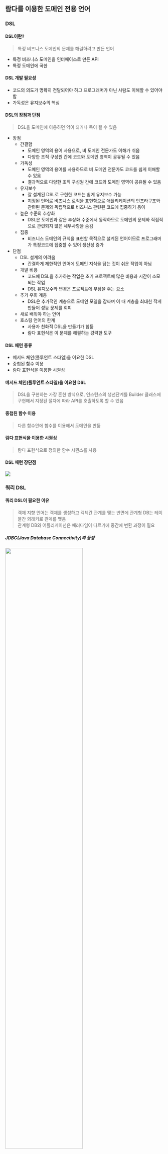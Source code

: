 ## 람다를 이용한 도메인 전용 언어

### DSL
#### DSL이란?
> 특정 비즈니스 도메인의 문제를 해결하려고 만든 언어<br>
- 특정 비즈니스 도메인을 인터페이스로 만든 API
- 특정 도메인에 국한

#### DSL 개발 필요성
- 코드의 의도가 명확히 전달되어야 하고 프로그래머가 아닌 사람도 이해할 수 있어야 함
- 가독성은 유지보수의 핵심

#### DSL의 장점과 단점
> DSL을 도메인에 이용하면 약이 되거나 독이 될 수 있음 <br>
- 장점
  - 간결함
    - 도메인 영역의 용어 사용으로, 비 도메인 전문가도 이해가 쉬움
    - 다양한 조직 구성원 간에 코드와 도메인 영역이 공유될 수 있음
  - 가독성
    - 도메인 영역의 용어를 사용하므로 비 도메인 전문가도 코드를 쉽게 이해할 수 있음
    - 결과적으로 다양한 조직 구성원 간에 코드와 도메인 영역이 공유될 수 있음
  - 유지보수
    - 잘 설계된 DSL로 구현한 코드는 쉽게 유지보수 가능
    - 지정된 언어로 비즈니스 로직을 표현함으로 애플리케이션의 인프라구조와 관련된 문제와 독립적으로 비즈니스 관련된 코드에 집중하기 용이
  - 높은 수준의 추상화
    - DSL은 도메인과 같은 추상화 수준에서 동작하므로 도메인의 문제와 직접적으로 관련되지 않은 세부사항을 숨김
  - 집중
    - 비즈니스 도메인의 규칙을 표현할 목적으로 설계된 언어이므로 프로그래머가 특정코드에 집중할 수 있어 생산성 증가
- 단점
  - DSL 설계의 어려움
    - 간결하게 제한적인 언어에 도메인 지식을 담는 것이 쉬운 작업이 아님
  - 개발 비용
    - 코드에 DSL을 추가하는 작업은 초기 프로젝트에 많은 비용과 시간이 소모되는 작업
    - DSL 유지보수와 변경은 프로젝트에 부담을 주는 요소
  - 추가 우회 계층
    - DSL은 추가적인 계층으로 도메인 모델을 감싸며 이 때 계층을 최대한 작게 만들어 성능 문제를 회피
  - 새로 배워야 하는 언어
  - 호스팅 언어의 한계
    - 사용자 친화적 DSL을 만들기가 힘듦
    - 람다 표현식은 이 문제를 해결하는 강력한 도구

#### DSL 패턴 종류
- 메서드 체인(플루언트 스타일)을 이요한 DSL
- 중첩된 함수 이용
- 람다 표현식을 이용한 시퀀싱

#### 메서드 체인(플루언트 스타일)을 이요한 DSL
> DSL을 구현하는 가장 흔한 방식으로, 인스턴스의 생선단계를 Builder 클래스에 구현해서 지정된 절차에 따라 API를 호출하도록 할 수 있음 <br>

#### 중첩된 함수 이용
> 다른 함수안에 함수를 이용해서 도메인을 만듦 <br>

#### 람다 표현식을 이용한 시퀀싱
> 람다 표현식으로 정의한 함수 시퀀스를 사용 <br>

#### DSL 패턴 장단점
<img src = "https://oopy.lazyrockets.com/api/v2/notion/image?src=https%3A%2F%2Fs3-us-west-2.amazonaws.com%2Fsecure.notion-static.com%2F1846146b-0402-4ca7-8709-5e0a5d09c612%2FUntitled.png&blockId=a5a4831d-db25-434f-8476-c7ea8434677a">

### 쿼리 DSL

#### 쿼리 DSL이 필요한 이유
> 객체 지향 언어는 객체를 생성하고 객체간 관계를 맺는 반면에 관계형 DB는 테이블간 외래키로 관계를 맺음 <br>
> 관계형 DB와 어플리케이션은 패러다임이 다르기에 중간에 변환 과정이 필요 <br>
##### JDBC(Java Database Connectivity)의 등장
<img src = "https://img1.daumcdn.net/thumb/R1280x0/?scode=mtistory2&fname=https%3A%2F%2Fblog.kakaocdn.net%2Fdn%2Fz9Nw8%2Fbtsgte9IXWm%2FyN4cwDjUp4TqmTZSy3uvRk%2Fimg.png" width="70%"/> <br>

- 어플리케이션에서 DB에 읽기/쓰기를 하기 위해 두 환경을 연결하는 모듈을 자바 언어로 구현한 라이브러리
- iBatis, MyBatis 같은 ORM 기술이 등장하며 JDBC를 조금 더 추상적으로 사용할 수 있게 됌
- 하지만 패러다임 불일치 문제는 해결 되지 않음

##### 패러다임 불일치
<img src = "https://img1.daumcdn.net/thumb/R1280x0/?scode=mtistory2&fname=https%3A%2F%2Fblog.kakaocdn.net%2Fdn%2FcDau6l%2FbtsguC9Girx%2FCQvcL6kQ8qI8b9TLPoYrvK%2Fimg.png" height = "300px" style="float:left;"><img src = "https://img1.daumcdn.net/thumb/R1280x0/?scode=mtistory2&fname=https%3A%2F%2Fblog.kakaocdn.net%2Fdn%2FT3XPs%2FbtsgmEPmnjw%2Fykbp60ePSAre1O6Aq95PyK%2Fimg.png" height = "250px" style="float:left;margin-left :10px;"><div style="clear:both"></div><br>

- '상속'의 개념 유무
  - 객체지향언어에서는 상속의 개념이 존재하기 때문에 객체를 물리적으로 만들지 않아도 사용할 수 있음
  - DB환경에서는 물리적으로 만들어야함
  
##### JPA가 필요한 이유
<img src = "https://img1.daumcdn.net/thumb/R1280x0/?scode=mtistory2&fname=https%3A%2F%2Fblog.kakaocdn.net%2Fdn%2FFSr5N%2FbtsgttMC4J1%2F4tqn6YRNJO8CNmiJltOp91%2Fimg.png" width="50%"> <br>

- 패러다임 불일치 문제 해결
- 어플리케이션과 DB 사이의 불일치를 개발자가 직점 풀어주지 않고 자동화함
- SQL 중심 프로그래밍에서 객체지향중심 프로그래밍으로 전환됨 

##### JPQL이란?
- Java Persistence Query Language
- 모든 쿼리를 객체지향방식으로 표현할 수 없는 JPA의 한계점을 보완
- 조건이 여러개 붙는 경우나 동적으로 변하는 경우 사용
- SQL 포맷은 유지하되, 테이블이 아닌 <b>엔티티</b>를 대상으로 함
- SELECT문 = SELECT절 FROM절 [ WHERE 절 ] [GROUPBY 절 ] [ HAVING 절 ] [ ORDERBY 절 ]

##### 쿼리 DSL이 필요한 이유
> JPQL은 SQL문과 상당히 유사하나 문제점이 있음 <br>
1. 타입 안정성이 떨어짐
   - JPQL은 문자열이기에 개발자는 문법이 틀려도 이를 알아차리지 못함 -> 런타임 중에 메소드가 호출되어 파싱되어야 문법 오류를 발견할 수 있음
   - 즉, JPQL을 파싱하는 프로세스가 동작해야만 문법오류를 발견할 수 있고 컴파일 과정에서는 오류 발견이 어려움
2. 직관적인 동적쿼리 작성이 어려움
   - 동적쿼리를 작성하려면 문자열을 조작하는 방식으로 로직을 구성해야함
   - 문자열과 문자열 사이에는 if-else문이나 for문 같은 코드가 들어가 가독성을 떨어트림

#### 쿼리 DSL이란?
- SQL, JPQL을 코드로 작성할 수 있도록 도와주는 오픈소스 빌더 API
- 컴파일 시점에 문법 오류를 발견할 수 있음
- IDE의 도움을 받아 코드 자동완성 기능을 이용할 수 있음
- 엔티티를 기반으로 생성한 쿼리 타입이라는 쿼리용 클래스(QClass)를 사용
> QClass란? <br>
> QueryDSL은 컴파일 단계에서 엔티티를 기반으로 QClass를 생성하는데 JPAAnnotationProcessor 가 컴파일 시점에 작동해서 @Entity 등등의 어노테이션을 찾아 해당 파일들을 분석해서 QClass 를 만듦<br>
> QClass 는 Entity 와 형태가 똑같은 Static Class임<br>
> QueryDSL 은 쿼리를 작성할 때 QClass 를 기반으로 쿼리를 실행함 <br>


#### 쿼리 DSL 동작 원리
##### 기존 JPQL이 수행되는 원리
<img src = "https://img1.daumcdn.net/thumb/R1280x0/?scode=mtistory2&fname=https%3A%2F%2Fblog.kakaocdn.net%2Fdn%2Fn1Fhy%2FbtspfOB1wZE%2FSIp6HuatBOW3M4bFpAdf91%2Fimg.png" width="70%"> <br>

##### QueryDSL에서 JPQL이 실행되는 원리
<img src = "https://img1.daumcdn.net/thumb/R1280x0/?scode=mtistory2&fname=https%3A%2F%2Fblog.kakaocdn.net%2Fdn%2FnI4T8%2FbtspeIPCLp0%2FpmndIdQ8Q3VbuNHFFUgUt1%2Fimg.png" width="70%"> <br>
- QueryDSL의 목적 : JSQL 생성


#### 쿼리 DSL 작성 예시
~~~
select m from Member m where m.age > 14


// QueryDSL 사용
EntityManager em = emf.createEntityManager();
JPAQuery query = new JPAQuery(em); // com.mysema.query.jpa.imlp.JPAQuery
QMember qm = new QMember("m"); // 자동으로 생성되는 JPQL에서 사용될 별칭을 "m"으로 지정하면서 Member에 대한 쿼리 타입을 생성
// QMember qm = QMember.member; // 별칭을 지정하지 않고 기본 인스턴스를 사용하는 방법

List<Member> list = query.from(qm)
    	.where(qm.age.gt(14))
        .orderBy(qm.name.desc())
        .list(qm);
~~~

1. 검색 조건 쿼리
   - where()에 작성
   - 내부에 and()나 or() 사용 가능
    ~~~
    .where(qm.name.like("kim%").and(qm.age.gt(20))
    
    .where(qm.name.like("kim%"), qm.age.gt(20))
    ~~~
2. 결과 조회
   - 파라미터로 프로젝션 대상을 넘겨주면 결과 조회 가능
   - uniqueResult() 
     - 조회 결과가 한 건일 때 사용
     - 조회 결과 없을 때 null 반환
     - 조회 결과 하나 이상일 때 com.mysema.query.NonUniqueResultException 예외 발생
   - list()
     - 결과가 하나 이상이 ㄹ때 사용
     - 조회 결과 없을 때 빈 컬렉션 반환
   - singleResult()
     - 맨 처음 데이터만 반환
3. 페이징과 정렬
   - orderBy()에 작성
   - 정렬은 asc(), desc() 사용
   - 페이징 
     - offset(), limit() 조합해서 사용
     - restrict() 메소드에 QueryModifiers를 파라미터로 넣어서 사용
    ~~~
    SearchResults<Item> result = query.from(qitem)
        .where(qitem.price.gt(20000))
        .offset(20).limit(10)
        .listResults(qitem); // 전체 데이터 수를 알고 싶은 경우

    long total = result.getTotal(); // 검색된 데이터 수
    List<Item> results = result.getResults();
    ~~~
4. 그룹
   - groupBy()에 작성
   - having()을 사용하여 그룹화된 결과에 조건 가능
5. 조인
   - join()(innerJoin()), innerJoin(), leftJoin(), rightJoin(), fullJoin()에 작성
   - on()을 사용하여 조인 조건 생성
   - fetch()를 사용하여 fetch 조인 가능
    ~~~
    Order qo = QOrder.order;
    QMember qm = QMember.member;
    QOrderItem qoi = QOrderItem.orderItem;

    List<Order> list = query.from(qo)
        .join(qo.member, qm)
    .on(qoi.count.gt(2))
    .list(qo);
    ~~~
6. 서브 쿼리
   - com.mysema.query.jpa.JPASubQuery를 사용
   - 서브 쿼리의 결과가 하나면 unique(), 여러 개면 list()를 사용
    ~~~
    .where(qitem.price.eq(
    new JPASubQuery().from(qitemSub)
        ...
        .unique(qitemSub.price.max())
    ))
    ~~~
7. 프로젝션
   - 프로젝션 대상이 하나인 경우
     - 해당 타입으로 반환
        ~~~
        List<String> result = query.from(qitem).list(qitem.name);
        ~~~
   - 프로젝션 대상이 둘 이상인 경우
     - com.mysema.query.Tuple 타입을 사용
        ~~~
         List<Tuple> result = query.from(qitem).list(qitem.name, qitem.price); 
        for(Tuple tuple : result) {
            String name = tuple.get(qitem.name);
            int price = tuple.get(qitem.price);
        }
        ~~~
   - DTO로 받기
     - 쿼리 결과를 엔티티가 아닌 특정 객체로 받을 수 잇음
     - 엔티티의 필드명과 DTO의 필드명이 다르다면 as() 메소드를 이용해서 DTO의 필드명으로 맞춰주면 됌
     - 프로퍼티(setter) 접근 방식
       - Projections.bean() 메소드를 사용
       ~~~
        List<ItemDTO> result = query.from(qitem)
          .list(
              Projection.bean(ItemDTO.class, qitem.name.as("username"), qitem.price)
          );
       ~~~
     - 필드 직접 접근 방식
       - Projections.fields() 메소드를 사용
       - 필드의 접근자를 private로 지정해도 동작
       ~~~
        List<ItemDTO> result = query.from(qitem)
          .list(
              Projection.fields(ItemDTO.class, qitem.name.as("username"), qitem.price)
          );
       ~~~
     - 생성자 사용방식
       - Projections.constructor() 메소드 사용
       - 엔티티의 필드명과 DTO의 필드명이 다르더라도 as() 메소드르 사용하지 않아도 됌
       - 파라미터의 순서만 같으면 됌
       ~~~
        List<ItemDTO> result = query.from(qitem)
            .list(
                Projection.constructor(ItemDTO.class, qitem.name, qitem.price)
            );
       ~~~
   - DISTINCT
     ~~~
      query.distinct().from(qitem)...
     ~~~
8. 배치 쿼리
   - QueryDSL은 여러 연산을 일괄적으로 처리하는 배치 쿼리를 지원함
   - 영속성 컨텍스트를 무시하고 <b>DB에 직접 쿼리함</b>
   - 영향 받은 튜플의 수가 반환됌
   - 수정 배치 쿼리
     - com.mysema.query.jpa.impl.JPAUpdateClause를 사용
       ~~~
        JPAUpdateClause updateClause = new JPAUpdateClause(em, qitem);
        long count = updateClause.where(qitem.name.eq("자바 ORM 표준 JPA 프로그래밍"))
            .set(qitem.price, qitem.price.add(1000)) // Item의 price를 1000 증가
            .execute();
       ~~~
   - 삭제 배치 쿼리
     - com.mysema.query.jpa.impl.JPADeleteClause를 사용
       ~~~
        JPADeleteClause deleteClause = new JPADeleteClause(em, qitem);
        long count = deleteClause.where(qitem.name.eq("자바 ORM 표준 JPA 프로그래밍"))
            .execute();
       ~~~
       
10.  동적쿼리
    - com.mysema.query.BooleanBuilder는 where()에 들어가는 조건을 동적으로 담는 빌더 객체
     ~~~
      BooleanBuilder builder = new BooleanBuilder();
      builder.and(qitem.name.contains("우유"));
      builder.and(qitem.price.gt(2500));
      
      List<Item> result = query.from(qitem)
          .where(builder)
          .list(qitem);
     ~~~
12. 메소드 위임
    - 메소드 위임 기능이란?
      - 자주 사용하는 검색 조건이 있다면 쿼리 타입에 검색 조건을 직접 추가 가능
    - 검색 조건 정의
      - @com.mysema.query.annotations.QueryDelegate 어노테이션을 이용
      - @QueryDelegate의 속성에 엔티티 클래스를 지정
      - 정적 메소드의 첫 번째 파라미터에는 대상 엔티티의 쿼리 타입 객체를 지정하고, 두 번째 파라미터부터는 필요한 파라미터를 지정 할 수 있음
      - String, Date와 같은 자바 기본 ㅐㄴ장 타입에도 메소드 위임 기능을 사용할 수 있음
    - 메소드 위임 기능 사용
      - 쿼리 타입의 메소드를 그대로 사용하면 됌
        ~~~
        List<Item> result = query.from(qitem)
            .where(qitem.isExpensive(2400))
            .list(qitem);
        ~~~

> 출처 <br>
> Query DSL : https://kimcoder.tistory.com/495<br>
> Query DSL : https://lordofkangs.tistory.com/456<br>
> Query DSL 레퍼런스 문서 : https://querydsl.com/static/querydsl/4.0.1/reference/ko-KR/html_single/ <br>
> JPQL : https://lordofkangs.tistory.com/386<br>
> JPA 패러다임 불일치 : https://lordofkangs.tistory.com/336<br>
